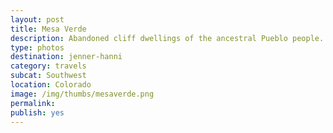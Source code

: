 ```yaml
---
layout: post
title: Mesa Verde
description: Abandoned cliff dwellings of the ancestral Pueblo people.
type: photos
destination: jenner-hanni
category: travels
subcat: Southwest
location: Colorado
image: /img/thumbs/mesaverde.png
permalink: 
publish: yes
---
```


<p><a href="https://jenner.smugmug.com/North-America/2010-Road-Trip-Mesa-Verde-/i-qgRV35Z/0/M/DSCF3643-M.png">
<img src="https://jenner.smugmug.com/North-America/2010-Road-Trip-Mesa-Verde-/i-qgRV35Z/0/M/DSCF3643-M.png" alt=""></a></p>

<p><a href="https://jenner.smugmug.com/North-America/2010-Road-Trip-Mesa-Verde-/i-Mj58fMm/0/M/DSCF3642-M.png">
<img src="https://jenner.smugmug.com/North-America/2010-Road-Trip-Mesa-Verde-/i-Mj58fMm/0/M/DSCF3642-M.png" alt=""></a></p>

<p><a href="https://jenner.smugmug.com/North-America/2010-Road-Trip-Mesa-Verde-/i-JNn73bV/0/M/DSCF3647-M.png">
<img src="https://jenner.smugmug.com/North-America/2010-Road-Trip-Mesa-Verde-/i-JNn73bV/0/M/DSCF3647-M.png" alt=""></a></p>

<p><a href="https://jenner.smugmug.com/North-America/2010-Road-Trip-Mesa-Verde-/i-cb67B7h/0/M/DSCF3655-M.png">
<img src="https://jenner.smugmug.com/North-America/2010-Road-Trip-Mesa-Verde-/i-cb67B7h/0/M/DSCF3655-M.png" alt=""></a></p>

<p><a href="https://jenner.smugmug.com/North-America/2010-Road-Trip-Mesa-Verde-/i-67wVcdh/0/M/DSCF3658-M.png">
<img src="https://jenner.smugmug.com/North-America/2010-Road-Trip-Mesa-Verde-/i-67wVcdh/0/M/DSCF3658-M.png" alt=""></a></p>

<p><a href="https://jenner.smugmug.com/North-America/2010-Road-Trip-Mesa-Verde-/i-BWctcW2/0/M/DSCF3671-M.png">
<img src="https://jenner.smugmug.com/North-America/2010-Road-Trip-Mesa-Verde-/i-BWctcW2/0/M/DSCF3671-M.png" alt=""></a></p>

<p><a href="https://jenner.smugmug.com/North-America/2010-Road-Trip-Mesa-Verde-/i-nMv5TXd/0/M/DSCF3667-M.png">
<img src="https://jenner.smugmug.com/North-America/2010-Road-Trip-Mesa-Verde-/i-nMv5TXd/0/M/DSCF3667-M.png" alt=""></a></p>

<p><a href="https://jenner.smugmug.com/North-America/2010-Road-Trip-Mesa-Verde-/i-XqN69vr/0/M/DSCF3673-M.png">
<img src="https://jenner.smugmug.com/North-America/2010-Road-Trip-Mesa-Verde-/i-XqN69vr/0/M/DSCF3673-M.png" alt=""></a></p>

<p><a href="https://jenner.smugmug.com/North-America/2010-Road-Trip-Mesa-Verde-/i-NrmVRcx/0/M/DSCF3649-M.png">
<img src="https://jenner.smugmug.com/North-America/2010-Road-Trip-Mesa-Verde-/i-NrmVRcx/0/M/DSCF3649-M.png" alt=""></a></p>

<p><a href="https://jenner.smugmug.com/North-America/2010-Road-Trip-Mesa-Verde-/i-sqCPf5q/0/M/DSCF3675-M.png">
<img src="https://jenner.smugmug.com/North-America/2010-Road-Trip-Mesa-Verde-/i-sqCPf5q/0/M/DSCF3675-M.png" alt=""></a></p>

<p><a href="https://jenner.smugmug.com/North-America/2010-Road-Trip-Mesa-Verde-/i-B4pzsvc/0/M/DSCF3683-M.png">
<img src="https://jenner.smugmug.com/North-America/2010-Road-Trip-Mesa-Verde-/i-B4pzsvc/0/M/DSCF3683-M.png" alt=""></a></p>

<p><a href="https://jenner.smugmug.com/North-America/2010-Road-Trip-Mesa-Verde-/i-tfk5F2R/0/M/DSCF3692-M.png">
<img src="https://jenner.smugmug.com/North-America/2010-Road-Trip-Mesa-Verde-/i-tfk5F2R/0/M/DSCF3692-M.png" alt=""></a></p>

<p><a href="https://jenner.smugmug.com/North-America/2010-Road-Trip-Mesa-Verde-/i-zv8qNgg/0/M/DSCF3677-M.png">
<img src="https://jenner.smugmug.com/North-America/2010-Road-Trip-Mesa-Verde-/i-zv8qNgg/0/M/DSCF3677-M.png" alt=""></a></p>

<p><a href="https://jenner.smugmug.com/North-America/2010-Road-Trip-Mesa-Verde-/i-8FrwJXm/0/M/DSCF3650-M.png">
<img src="https://jenner.smugmug.com/North-America/2010-Road-Trip-Mesa-Verde-/i-8FrwJXm/0/M/DSCF3650-M.png" alt=""></a></p>

<p><a href="https://jenner.smugmug.com/North-America/2010-Road-Trip-Mesa-Verde-/i-mD4R9nS/0/M/DSCF3703-M.png">
<img src="https://jenner.smugmug.com/North-America/2010-Road-Trip-Mesa-Verde-/i-mD4R9nS/0/M/DSCF3703-M.png" alt=""></a></p>

<p><a href="https://jenner.smugmug.com/North-America/2010-Road-Trip-Mesa-Verde-/i-K494twb/0/M/DSCF3704-M.png">
<img src="https://jenner.smugmug.com/North-America/2010-Road-Trip-Mesa-Verde-/i-K494twb/0/M/DSCF3704-M.png" alt=""></a></p>

<p><a href="https://jenner.smugmug.com/North-America/2010-Road-Trip-Mesa-Verde-/i-HkSJrRp/0/M/DSCF3691-M.png">
<img src="https://jenner.smugmug.com/North-America/2010-Road-Trip-Mesa-Verde-/i-HkSJrRp/0/M/DSCF3691-M.png" alt=""></a></p>

<p><a href="https://jenner.smugmug.com/North-America/2010-Road-Trip-Mesa-Verde-/i-NwJ7B64/0/M/DSCF3705-M.png">
<img src="https://jenner.smugmug.com/North-America/2010-Road-Trip-Mesa-Verde-/i-NwJ7B64/0/M/DSCF3705-M.png" alt=""></a></p>

<p><a href="https://jenner.smugmug.com/North-America/2010-Road-Trip-Mesa-Verde-/i-jx686Gd/0/M/DSCF3710-M.png">
<img src="https://jenner.smugmug.com/North-America/2010-Road-Trip-Mesa-Verde-/i-jx686Gd/0/M/DSCF3710-M.png" alt=""></a></p>

<p><a href="https://jenner.smugmug.com/North-America/2010-Road-Trip-Mesa-Verde-/i-5Wm6Vhn/0/M/DSCF3716-M.png">
<img src="https://jenner.smugmug.com/North-America/2010-Road-Trip-Mesa-Verde-/i-5Wm6Vhn/0/M/DSCF3716-M.png" alt=""></a></p>

<p><a href="https://jenner.smugmug.com/North-America/2010-Road-Trip-Mesa-Verde-/i-SQp7cP3/0/M/DSCF3652-M.png">
<img src="https://jenner.smugmug.com/North-America/2010-Road-Trip-Mesa-Verde-/i-SQp7cP3/0/M/DSCF3652-M.png" alt=""></a></p>

<p><a href="https://jenner.smugmug.com/North-America/2010-Road-Trip-Mesa-Verde-/i-JrcBpDq/0/M/DSCF3706-M.png">
<img src="https://jenner.smugmug.com/North-America/2010-Road-Trip-Mesa-Verde-/i-JrcBpDq/0/M/DSCF3706-M.png" alt=""></a></p>


